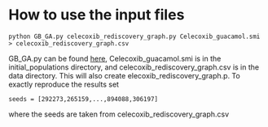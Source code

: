 # How to use the input files

```
python GB_GA.py celecoxib_rediscovery_graph.py Celecoxib_guacamol.smi > celecoxib_rediscovery_graph.csv
```

GB_GA.py can be found [here](https://github.com/jensengroup/GB-GA), Celecoxib_guacamol.smi is in the initial_populations directory, and celecoxib_rediscovery_graph.csv is in the data directory. This will also create elecoxib_rediscovery_graph.p. To exactly reproduce the results set

```
seeds = [292273,265159,...,894088,306197]
```
where the seeds are taken from celecoxib_rediscovery_graph.csv
